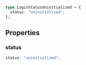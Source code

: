 ```ts
type LoginStatusUninitialized = {
  status: "uninitialized";
};
```

## Properties

### status

```ts
status: "uninitialized";
```
